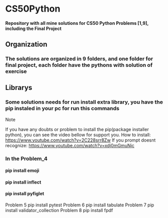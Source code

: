 # CS50Python
#### Repository with all mine solutions for CS50 Python Problems [1,9], including the Final Project
## Organization
### The solutions are organized in 9 folders, and one folder for final project, each folder have the pythons with solution of exercise
## Librarys
### Some solutions needs for run install extra library, you have the pip instaled in your pc for run this commands
>[!NOTE] 
> If you have any doubts or problem to install the pip(package installer python), you can see the video bellow for support you. How to install: https://www.youtube.com/watch?v=2C228srr8Zw If you prompt doesnt recognize: https://www.youtube.com/watch?v=xdj0mGmuNjc
### In the Problem_4
#### pip install emoji
#### pip install inflect
#### pip install pyfiglet
Problem 5
pip install pytest
Problem 6
pip install tabulate
Problem 7
pip install validator_collection
Problem 8
pip install fpdf